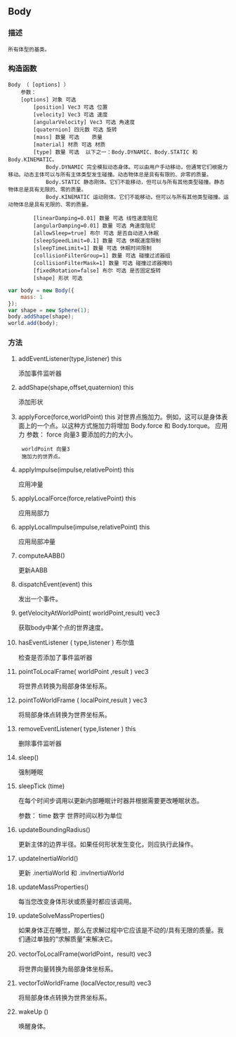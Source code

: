 ## Body 

### 描述

	所有体型的基类。

### 构造函数
	Body （ [options] ）
		参数：
		[options] 对象 可选
			[position] Vec3 可选 位置
			[velocity] Vec3 可选 速度
			[angularVelocity] Vec3 可选 角速度
			[quaternion] 四元数 可选 旋转
			[mass] 数量 可选	质量
			[material] 材质 可选 材质
			[type] 数量 可选  以下之一：Body.DYNAMIC、Body.STATIC 和 Body.KINEMATIC。
				Body.DYNAMIC 完全模拟动态身体。可以由用户手动移动，但通常它们根据力移动。动态主体可以与所有主体类型发生碰撞。动态物体总是具有有限的、非零的质量。
				Body.STATIC 静态刚体。它们不能移动，但可以与所有其他类型碰撞。静态物体总是具有无限的、零的质量。
				Body.KINEMATIC 运动刚体。它们不能移动，但可以与所有其他类型碰撞。运动物体总是具有无限的、零的质量。

			[linearDamping=0.01] 数量 可选 线性速度阻尼
			[angularDamping=0.01] 数量 可选 角速度阻尼
			[allowSleep=true] 布尔 可选 是否自动进入休眠
			[sleepSpeedLimit=0.1] 数量 可选 休眠速度限制
			[sleepTimeLimit=1] 数量 可选 休眠时间限制
			[collisionFilterGroup=1] 数量 可选 碰撞过滤器组
			[collisionFilterMask=1] 数量 可选 碰撞过滤器掩码
			[fixedRotation=false] 布尔 可选 是否固定旋转
			[shape] 形状 可选

```javascript
var body = new Body({
	mass: 1
});
var shape = new Sphere(1);
body.addShape(shape);
world.add(body);
```

### 方法

1. addEventListener(type,listener) this

	添加事件监听器
2. addShape(shape,offset,quaternion) this

	添加形状
3. applyForce(force,worldPoint) this
	对世界点施加力。例如，这可以是身体表面上的一个点。以这种方式施加力将增加 Body.force 和 Body.torque。
	应用力
	参数：
		force 向量3
		要添加的力的大小。

		worldPoint 向量3
		施加力的世界点。
4. applyImpulse(impulse,relativePoint) this

	应用冲量
5. applyLocalForce(force,relativePoint) this

	应用局部力
6. applyLocalImpulse(impulse,relativePoint) this

	应用局部冲量
7. computeAABB()

	更新AABB

8. dispatchEvent(event) this

	发出一个事件。

9. getVelocityAtWorldPoint( worldPoint,result) vec3

	获取body中某个点的世界速度。

10. hasEventListener ( type,listener ) 布尔值

	检查是否添加了事件监听器

11. pointToLocalFrame( worldPoint ,result ) vec3

	将世界点转换为局部身体坐标系。

12. pointToWorldFrame ( localPoint,result ) vec3

	将局部身体点转换为世界坐标系。

13. removeEventListener( type,listener  ) this

	删除事件监听器

14. sleep()

	强制睡眠

15. sleepTick (time)

	在每个时间步调用以更新内部睡眠计时器并根据需要更改睡眠状态。

	参数：
	time 数字
	世界时间以秒为单位

16. updateBoundingRadius()

	更新主体的边界半径。如果任何形状发生变化，则应执行此操作。

17. updateInertiaWorld()

	更新 .inertiaWorld 和 .invInertiaWorld

18. updateMassProperties()

	每当您改变身体形状或质量时都应该调用。

19. updateSolveMassProperties()

	如果身体正在睡觉，那么在求解过程中它应该是不动的/具有无限的质量。我们通过单独的“求解质量”来解决它。

20. vectorToLocalFrame(worldPoint，result) vec3

	将世界向量转换为局部身体坐标系。

21. vectorToWorldFrame (localVector,result) vec3

	将局部身体点转换为世界坐标系。



22. wakeUp ()

	唤醒身体。















